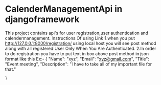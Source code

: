 # CalenderManagementApi in djangoframework
This project contains api's for user registration,user authentication and calendermanagement. 
Instructions Of using Link
1.when you put http://127.0.0.1:8000/registration/ using local host you will see post method along with all registered
User Only When You Are Authenticated.
2.In order to do registration you have to put text in box above post method in json format like this
Ex:- {
        "Name": "xyz",
        "Email": "xyz@gmail.com",
        "Title": "Event meeting",
        "Description": "I have to take all of my important file for that."
        
    }
